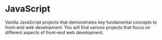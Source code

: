 # JavaScript
Vanilla JavaScript projects that demonstrates key fundamental concepts to front-end web development.
You will find various projects that focus on different aspects of front-end web development.

